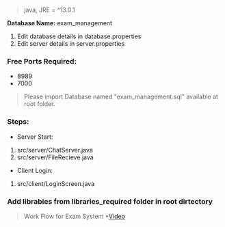 > java, JRE = ^13.0.1

**Database Name:** exam_management

1. Edit database details in database.properties
1. Edit server details in server.properties

 
### Free Ports Required:
* 8989
* 7000

> Please import Database named "exam_management.sql" available at root folder.

### Steps:

* Server Start:
1. src/server/ChatServer.java
2. src/server/FileRecieve.java

* Client Login:
1. src/client/LoginScreen.java

### Add librabies from libraries_required folder in root dirtectory

> Work Flow for Exam System
*[Video](https://www.youtube.com/watch?v=jVKEess1Y6o&t=80s)